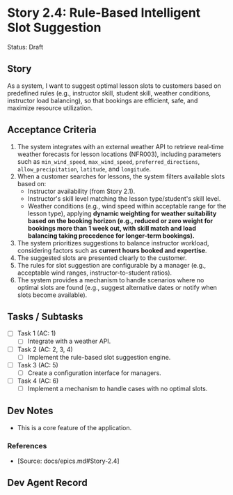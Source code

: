 # Story 2.4: Rule-Based Intelligent Slot Suggestion

Status: Draft

## Story

As a system,
I want to suggest optimal lesson slots to customers based on predefined rules (e.g., instructor skill, student skill, weather conditions, instructor load balancing),
so that bookings are efficient, safe, and maximize resource utilization.

## Acceptance Criteria

1. The system integrates with an external weather API to retrieve real-time weather forecasts for lesson locations (NFR003), including parameters such as `min_wind_speed`, `max_wind_speed`, `preferred_directions`, `allow_precipitation`, `latitude`, and `longitude`.
2. When a customer searches for lessons, the system filters available slots based on:
    *   Instructor availability (from Story 2.1).
    *   Instructor's skill level matching the lesson type/student's skill level.
    *   Weather conditions (e.g., wind speed within acceptable range for the lesson type), applying **dynamic weighting for weather suitability based on the booking horizon (e.g., reduced or zero weight for bookings more than 1 week out, with skill match and load balancing taking precedence for longer-term bookings).**
3. The system prioritizes suggestions to balance instructor workload, considering factors such as **current hours booked and expertise**.
4. The suggested slots are presented clearly to the customer.
5. The rules for slot suggestion are configurable by a manager (e.g., acceptable wind ranges, instructor-to-student ratios).
6. The system provides a mechanism to handle scenarios where no optimal slots are found (e.g., suggest alternative dates or notify when slots become available).

## Tasks / Subtasks

- [ ] Task 1 (AC: 1)
  - [ ] Integrate with a weather API.
- [ ] Task 2 (AC: 2, 3, 4)
  - [ ] Implement the rule-based slot suggestion engine.
- [ ] Task 3 (AC: 5)
  - [ ] Create a configuration interface for managers.
- [ ] Task 4 (AC: 6)
  - [ ] Implement a mechanism to handle cases with no optimal slots.

## Dev Notes

- This is a core feature of the application.

### References

- [Source: docs/epics.md#Story-2.4]

## Dev Agent Record

